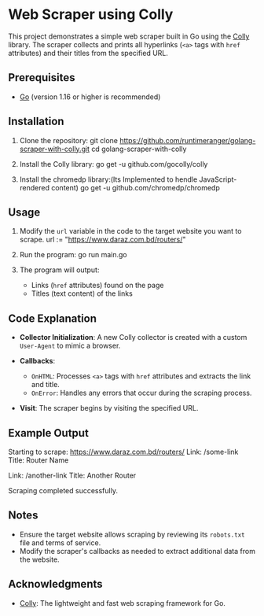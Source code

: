 # Web Scraper using Colly

This project demonstrates a simple web scraper built in Go using the [Colly](https://github.com/gocolly/colly) library. The scraper collects and prints all hyperlinks (`<a>` tags with `href` attributes) and their titles from the specified URL.

## Prerequisites

- [Go](https://golang.org/doc/install) (version 1.16 or higher is recommended)

## Installation

1. Clone the repository:
   git clone https://github.com/runtimeranger/golang-scraper-with-colly.git
   cd golang-scraper-with-colly

2. Install the Colly library:
   go get -u github.com/gocolly/colly

3. Install the chromedp library:(Its Implemented to hendle JavaScript-rendered content)
   go get -u github.com/chromedp/chromedp

## Usage

1. Modify the `url` variable in the code to the target website you want to scrape.
   url := "https://www.daraz.com.bd/routers/"

2. Run the program:
   go run main.go

3. The program will output:
   - Links (`href` attributes) found on the page
   - Titles (text content) of the links

## Code Explanation

- **Collector Initialization**:
  A new Colly collector is created with a custom `User-Agent` to mimic a browser.

- **Callbacks**:
  - `OnHTML`: Processes `<a>` tags with `href` attributes and extracts the link and title.
  - `OnError`: Handles any errors that occur during the scraping process.

- **Visit**:
  The scraper begins by visiting the specified URL.

## Example Output

Starting to scrape: https://www.daraz.com.bd/routers/
Link: /some-link
Title: Router Name

Link: /another-link
Title: Another Router

Scraping completed successfully.

## Notes

- Ensure the target website allows scraping by reviewing its `robots.txt` file and terms of service.
- Modify the scraper's callbacks as needed to extract additional data from the website.

## Acknowledgments

- [Colly](https://github.com/gocolly/colly): The lightweight and fast web scraping framework for Go.

